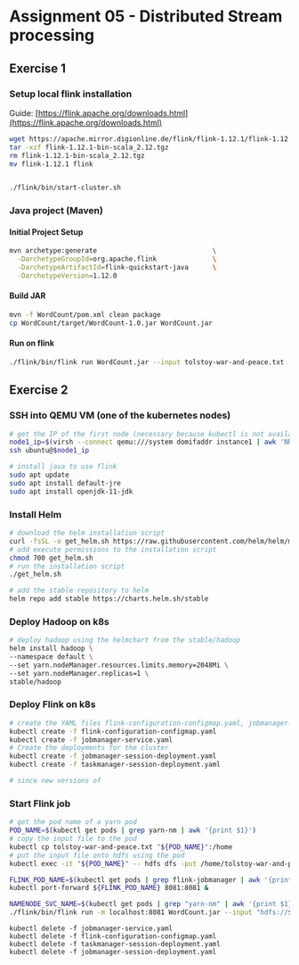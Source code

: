 # Assignment 05 - Distributed Stream processing

## Exercise 1

### Setup local flink installation

Guide: [https://flink.apache.org/downloads.html](https://flink.apache.org/downloads.html)

```sh
wget https://apache.mirror.digionline.de/flink/flink-1.12.1/flink-1.12.1-bin-scala_2.12.tgz
tar -xzf flink-1.12.1-bin-scala_2.12.tgz
rm flink-1.12.1-bin-scala_2.12.tgz
mv flink-1.12.1 flink


./flink/bin/start-cluster.sh
```

### Java project (Maven)

#### Initial Project Setup

```sh
mvn archetype:generate                             \
  -DarchetypeGroupId=org.apache.flink              \
  -DarchetypeArtifactId=flink-quickstart-java      \
  -DarchetypeVersion=1.12.0
```

#### Build JAR

```sh
mvn -f WordCount/pom.xml clean package
cp WordCount/target/WordCount-1.0.jar WordCount.jar
```

#### Run on flink

```sh
./flink/bin/flink run WordCount.jar --input tolstoy-war-and-peace.txt --output WordCountResults.txt
```


## Exercise 2

### SSH into QEMU VM (one of the kubernetes nodes)

```bash 
# get the IP of the first node (necessary because kubectl is not available externally)
node1_ip=$(virsh --connect qemu:///system domifaddr instance1 | awk 'NR==3{print $4; exit}' | grep -o '^[^/]*')
ssh ubuntu@$node1_ip

# install java to use flink
sudo apt update
sudo apt install default-jre
sudo apt install openjdk-11-jdk
```

### Install Helm

```bash
# download the helm installation script
curl -fsSL -o get_helm.sh https://raw.githubusercontent.com/helm/helm/master/scripts/get-helm-3
# add execute permissions to the installation script
chmod 700 get_helm.sh
# run the installation script
./get_helm.sh

# add the stable repository to helm
helm repo add stable https://charts.helm.sh/stable
```


### Deploy Hadoop on k8s

```bash
# deploy hadoop using the helmchart from the stable/hadoop
helm install hadoop \
--namespace default \
--set yarn.nodeManager.resources.limits.memory=2048Mi \
--set yarn.nodeManager.replicas=1 \
stable/hadoop
```

### Deploy Flink on k8s

```bash 
# create the YAML files flink-configuration-configmap.yaml, jobmanager-service.yaml, jobmanager-session-deployment.yaml and taskmanager-session-deployment.yaml as stated on https://ci.apache.org/projects/flink/flink-docs-release-1.12/deployment/resource-providers/standalone/kubernetes.html
kubectl create -f flink-configuration-configmap.yaml
kubectl create -f jobmanager-service.yaml
# Create the deployments for the cluster
kubectl create -f jobmanager-session-deployment.yaml
kubectl create -f taskmanager-session-deployment.yaml

# since new versions of 

```

### Start Flink job

```bash
# get the pod name of a yarn pod
POD_NAME=$(kubectl get pods | grep yarn-nm | awk '{print $1}')
# copy the input file to the pod
kubectl cp tolstoy-war-and-peace.txt "${POD_NAME}":/home
# put the input file onto hdfs using the pod
kubectl exec -it "${POD_NAME}" -- hdfs dfs -put /home/tolstoy-war-and-peace.txt /

FLINK_POD_NAME=$(kubectl get pods | grep flink-jobmanager | awk '{print $1}')
kubectl port-forward ${FLINK_POD_NAME} 8081:8081 &

NAMENODE_SVC_NAME=$(kubectl get pods | grep "yarn-nm" | awk '{print $1}')
./flink/bin/flink run -m localhost:8081 WordCount.jar --input "hdfs://${NAMENODE_SVC_NAME}:8088/tolstoy-war-and-peace.txt" --output "hdfs://${NAMENODE_SVC_NAME}:8088/output.txt"
```

```
kubectl delete -f jobmanager-service.yaml
kubectl delete -f flink-configuration-configmap.yaml
kubectl delete -f taskmanager-session-deployment.yaml
kubectl delete -f jobmanager-session-deployment.yaml
```
